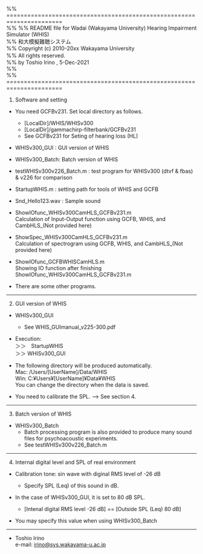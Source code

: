 %% ======================================================================  
%%
%% README file for Wadai (Wakayama University) Hearing Impairment Simulator (WHIS)  
%% 和大模擬難聴システム  
%% Copyright (c) 2010-20xx  Wakayama University   
%% All rights reserved.　  
%% by Toshio Irino , 5-Dec-2021   
%%  
%% ======================================================================  



1. Software and setting

- You need GCFBv231. Set local directory as follows.
   - [LocalDir]/WHIS/WHISv300  
   - [LocalDir]/gammachirp-filterbank/GCFBv231  
   - See GCFBv231 for Seting of hearing loss (HL) 

- WHISv300_GUI :  GUI version of WHIS

- WHISv300_Batch: Batch version of WHIS

- testWHISv300v226_Batch.m : test program for WHISv300 (dtvf & fbas) & v226 for comparison

- StartupWHIS.m : setting path for tools of WHIS and GCFB

- Snd_Hello123.wav :   Sample sound

- ShowIOfunc_WHISv300CamHLS_GCFBv231.m  
    Calculation of Input-Output function using GCFB, WHIS, and CambHLS_(Not provided here)

- ShowSpec_WHISv300CamHLS_GCFBv231.m  
    Calculation of spectrogram using GCFB, WHIS, and CambHLS_(Not provided here)

- ShowIOfunc_GCFBWHISCamHLS.m  
    Showing IO function after finishing ShowIOfunc_WHISv300CamHLS_GCFBv231.m

- There are some other programs.

---

2. GUI version of WHIS
- WHISv300_GUI
  - See WHIS_GUImanual_v225-300.pdf

- Execution:   
 ＞＞　StartupWHIS  
 ＞＞  WHISv300_GUI  
 
- The following directory will be produced automatically.  
	Mac:	/Users/[UserName]/Data/WHIS   
	Win:  C:¥Users¥[UserName]¥Data¥WHIS  
    You can change the directory when the data is saved.

- You need to calibrate the SPL. --> See section 4.

---

3. Batch version of WHIS

- WHISv300_Batch
  - Batch processing program is also provided to produce many sound files for psychoacoustic experiments.
  - See testWHISv300v226_Batch.m 

---

4. Internal digital level and SPL of real environment

- Calibration tone:  sin wave with diginal RMS level of -26 dB
    - Specify SPL (Leq) of this sound in dB.

- In the case of WHISv300_GUI, it is set to 80 dB SPL.  
  -	[Intenal digital RMS level  -26 dB]  == [Outside SPL (Leq) 80 dB]

- You may specify this value when using WHISv300_Batch


--- 

  - Toshio Irino  
e-mail: irino@sys.wakayama-u.ac.jp



